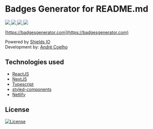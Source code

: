 <h1>
Badges Generator for README.md
</h1>

<p>
  <a href="https://www.linkedin.com/in/andrevrcoelho" alt="LinkedIn">
    <img src="https://img.shields.io/badge/-LinkedIn-blue?style=flat-square&logo=Linkedin&logoColor=white" />
  </a>
  <a href="https://npmjs.com/~avrcoelho/" alt="npm">
    <img src="https://img.shields.io/badge/-npm-CB3837?style=flat-square&logo=NPM&logoColor=white" />
  </a>
  <a href="https://wa.me/5511941993908/" alt="WhatsApp">
    <img src="https://img.shields.io/badge/-WhatsApp-25D366?style=flat-square&logo=WhatsApp&logoColor=white" />
  </a>
  <a href="https://andrecoelho.dev/" alt="andrecoelho.div">
    <img src="https://img.shields.io/badge/-andrecoelho.dev-5b0095?style=flat-square" />
  </a>
</p>

[https://badgesgenerator.com](https://badgesgenerator.com)

Powered by [Shields IO](https://shields.io/)<br />
Development by: [André Coelho](https://andrecoelho.dev)

## Technologies used

- [ReactJS](https://reactjs.org/)
- [NextJS](https://nextjs.org/)
- [Typescript](https://www.typescriptlang.org/)
- [styled-components](https://styled-components.com/)
- [Netlify](https://www.netlify.com/)

## License

[![License](https://img.shields.io/badge/License-MIT-yellow?style=flat&logoColor=f00&link=https://opensource.org/licenses/MIT)](https://opensource.org/licenses/MIT)

